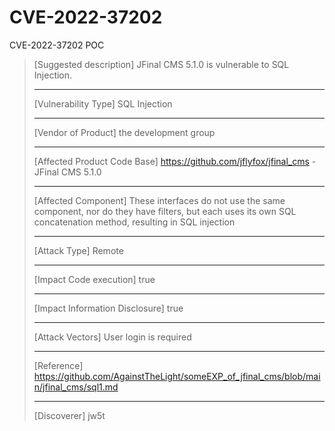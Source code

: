 # CVE-2022-37202
CVE-2022-37202 POC



> [Suggested description]
> JFinal CMS 5.1.0 is vulnerable to SQL Injection.
>
> ------------------------------------------
>
> [Vulnerability Type]
> SQL Injection
>
> ------------------------------------------
>
> [Vendor of Product]
> the development group
>
> ------------------------------------------
>
> [Affected Product Code Base]
> https://github.com/jflyfox/jfinal_cms - JFinal CMS 5.1.0
>
> ------------------------------------------
>
> [Affected Component]
> These interfaces do not use the same component, nor do they have filters, but each uses its own SQL concatenation method, resulting in SQL injection
>
> ------------------------------------------
>
> [Attack Type]
> Remote
>
> ------------------------------------------
>
> [Impact Code execution]
> true
>
> ------------------------------------------
>
> [Impact Information Disclosure]
> true
>
> ------------------------------------------
>
> [Attack Vectors]
> User login is required
>
> ------------------------------------------
>
> [Reference]
> https://github.com/AgainstTheLight/someEXP_of_jfinal_cms/blob/main/jfinal_cms/sql1.md
>
> ------------------------------------------
>
> [Discoverer]
> jw5t
